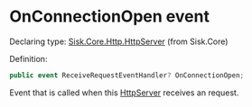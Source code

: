 <!--

Copyrights 2023 Sisk Framework - CypherPotato
Published under MIT license

!!! DO NOT EDIT THIS FILE !!!
This file was generated by a tool in the Sisk package. To edit the information in this documentation,
edit the XML documentation present in the Sisk source code.

-->


# OnConnectionOpen event

Declaring type: [Sisk.Core.Http.HttpServer](/read?q=/contents/spec/Sisk.Core.Http.HttpServer.md) (from Sisk.Core)


Definition:

```cs
public event ReceiveRequestEventHandler? OnConnectionOpen;
```

Event that is called when this <a href="/read?q=/contents/spec/Sisk.Core.Http.HttpServer.md">HttpServer</a> receives an request.

